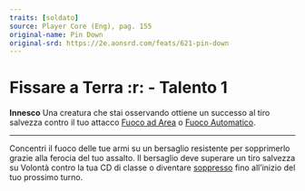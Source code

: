 ```yaml
---
traits: [soldato]
source: Player Core (Eng), pag. 155
original-name: Pin Down
original-srd: https://2e.aonsrd.com/feats/621-pin-down
---
```


# Fissare a Terra :r: - Talento 1

**Innesco** Una creatura che stai osservando ottiene un successo al tiro
salvezza contro il tuo attacco [Fuoco ad Area](/azioni/fuoco-ad-area) o
[Fuoco Automatico](/azioni/fuoco-automatico).

---

Concentri il fuoco delle tue armi su un bersaglio resistente per sopprimerlo
grazie alla ferocia del tuo assalto. Il bersaglio deve superare un tiro salvezza
su Volontà contro la tua CD di classe o diventare
[soppresso](/condizioni/soppresso) fino all’inizio del tuo prossimo turno.
